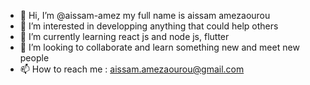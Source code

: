 - 👋 Hi, I’m @aissam-amez my full name is aissam amezaourou
- 👀 I’m interested in developping anything that could help others
- 🌱 I’m currently learning react js and node js, flutter
- 💞️ I’m looking to collaborate and learn something new and meet new people
- 📫 How to reach me : <email>aissam.amezaourou@gmail.com</email>

<!---
aissam-amez/aissam-amez is a ✨ special ✨ repository because its `README.md` (this file) appears on your GitHub profile.
You can click the Preview link to take a look at your changes.
--->
